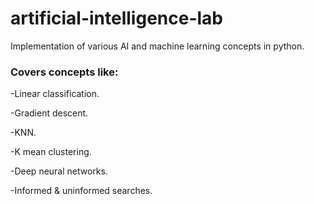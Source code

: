 # artificial-intelligence-lab
Implementation of various AI and machine learning concepts in python.

<h3>Covers concepts like:</h3>

-Linear classification.

-Gradient descent.

-KNN.

-K mean clustering.

-Deep neural networks.

-Informed & uninformed searches.
